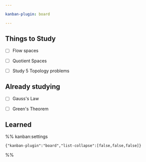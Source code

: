 ```yaml
---

kanban-plugin: board

---
```


## Things to Study

- [ ] Flow spaces
- [ ] Quotient Spaces
- [ ] Study 5 Topology problems


## Already studying

- [ ] Gauss's Law
- [ ] Green's Theorem


## Learned





%% kanban:settings
```
{"kanban-plugin":"board","list-collapse":[false,false,false]}
```
%%